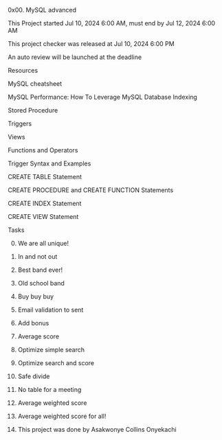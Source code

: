 0x00. MySQL advanced

This Project started Jul 10, 2024 6:00 AM, must end by Jul 12, 2024 6:00 AM

This project checker was released at Jul 10, 2024 6:00 PM

An auto review will be launched at the deadline

Resources

MySQL cheatsheet

MySQL Performance: How To Leverage MySQL Database Indexing

Stored Procedure

Triggers

Views

Functions and Operators

Trigger Syntax and Examples

CREATE TABLE Statement

CREATE PROCEDURE and CREATE FUNCTION Statements

CREATE INDEX Statement

CREATE VIEW Statement

Tasks

0. We are all unique!

1. In and not out

2. Best band ever!

3. Old school band

4. Buy buy buy

5. Email validation to sent

6. Add bonus

7. Average score

8. Optimize simple search

9. Optimize search and score

10. Safe divide

11. No table for a meeting

12. Average weighted score

13. Average weighted score for all!

14. This project was done by Asakwonye Collins Onyekachi
